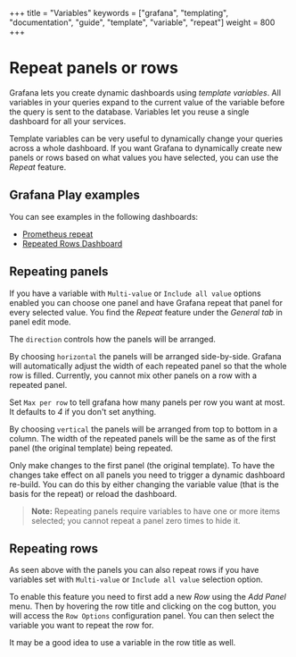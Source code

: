 +++
title = "Variables"
keywords = ["grafana", "templating", "documentation", "guide", "template", "variable", "repeat"]
weight = 800
+++

# Repeat panels or rows

Grafana lets you create dynamic dashboards using _template variables_. All variables in your queries expand to the current value of the variable before the query is sent to the database. Variables let you reuse a single dashboard for all your services.

Template variables can be very useful to dynamically change your queries across a whole dashboard. If you want
Grafana to dynamically create new panels or rows based on what values you have selected, you can use the _Repeat_ feature.

## Grafana Play examples

You can see examples in the following dashboards:

- [Prometheus repeat](https://play.grafana.org/d/000000036/prometheus-repeat)
- [Repeated Rows Dashboard](https://play.grafana.org/d/000000153/repeat-rows)

## Repeating panels

If you have a variable with `Multi-value` or `Include all value` options enabled you can choose one panel and have Grafana repeat that panel
for every selected value. You find the _Repeat_ feature under the _General tab_ in panel edit mode.

The `direction` controls how the panels will be arranged.

By choosing `horizontal` the panels will be arranged side-by-side. Grafana will automatically adjust the width
of each repeated panel so that the whole row is filled. Currently, you cannot mix other panels on a row with a repeated
panel.

Set `Max per row` to tell grafana how many panels per row you want at most. It defaults to _4_ if you don't set anything.

By choosing `vertical` the panels will be arranged from top to bottom in a column. The width of the repeated panels will be the same as of the first panel (the original template) being repeated.

Only make changes to the first panel (the original template). To have the changes take effect on all panels you need to trigger a dynamic dashboard re-build.
You can do this by either changing the variable value (that is the basis for the repeat) or reload the dashboard.

> **Note:** Repeating panels require variables to have one or more items selected; you cannot repeat a panel zero times to hide it.

## Repeating rows

As seen above with the panels you can also repeat rows if you have variables set with `Multi-value` or
`Include all value` selection option.

To enable this feature you need to first add a new _Row_ using the _Add Panel_ menu. Then by hovering the row title and
clicking on the cog button, you will access the `Row Options` configuration panel. You can then select the variable
you want to repeat the row for.

It may be a good idea to use a variable in the row title as well.
